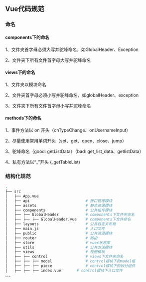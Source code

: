 ## Vue代码规范

### 命名 

#### components下的命名

1、文件夹首字母必须大写并驼峰命名，如GlobalHeader、Exception  

2、文件夹下所有文件首字母大写并驼峰命名  

#### views下的命名

1、文件夹以模块命名

2、文件夹首字母必须小写并驼峰命名，如globalHeader、exception   

3、文件夹下所有文件首字母小写并驼峰命名  

#### methods下的命名

1、事件方法以 on 开头（onTypeChange、onUsernameInput）  

2、尽量使用常用单词开头（set、get、open、close、jump）  

3、驼峰命名（good: getListData）（bad: get_list_data、getlistData）  

4、私有方法以“_”开头 (_getTableList)

### 结构化规范
```bash
.
├── src
│   ├── App.vue
│   ├── api                         # 接口管理模块
│   ├── assets                      # 静态资源模块
│   ├── components                  # 公共组件模块
│   ├── ├── GlobalHeader            # components下文件夹命名
│   ├── ├── ├── GlobalHeader.vue    # components下文件命名
│   ├── layouts                     # 公共自定义布局
│   ├── main.js                     # 入口文件
│   ├── public                      # 公共资源模块
│   ├── router                      # 路由
│   ├── store                       # vuex状态库
│   ├── utils                       # 公共方法模块
│   ├── views                       # 视图模块
│   ├── ├── control                 # views下文件夹命名
│   ├── ├── ├── model               # control模块下的model框
│   ├── ├── ├── piece               # control模块下的拆分组件
│   ├── ├── ├── index.vue       # control模块下入口文件
、、、
